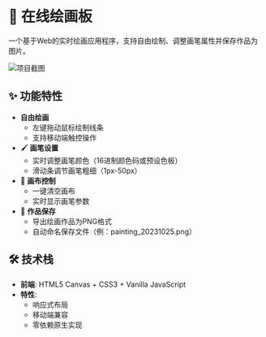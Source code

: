 # 🎨 在线绘画板

一个基于Web的实时绘画应用程序，支持自由绘制、调整画笔属性并保存作品为图片。

![项目截图](https://Lucker-Lovely.github.io/example.jepg)

## ✨ 功能特性

- **自由绘画**
  - 左键拖动鼠标绘制线条
  - 支持移动端触控操作
- 🖌️ **画笔设置**
  - 实时调整画笔颜色（16进制颜色码或预设色板）
  - 滑动条调节画笔粗细（1px-50px）
- 🧹 **画布控制**
  - 一键清空画布
  - 实时显示画笔参数
- 💾 **作品保存**
  - 导出绘画作品为PNG格式
  - 自动命名保存文件（例：painting_20231025.png）

## 🛠️ 技术栈

- **前端**: HTML5 Canvas + CSS3 + Vanilla JavaScript
- **特性**:
  - 响应式布局
  - 移动端兼容
  - 零依赖原生实现
